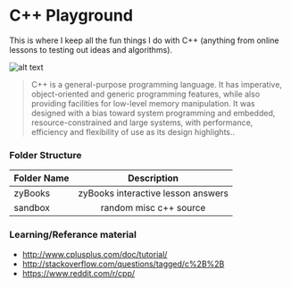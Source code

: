 <!-- https://github.com/adam-p/markdown-here/wiki/Markdown-Cheatsheet -->

C++ Playground
=================
This is where I keep all the fun things I do with C++ (anything from online lessons to testing out ideas and algorithms).

![alt text](http://www.hartmannsoftware.com/images/cpp-logo.png "C++ Logo")

>C++ is a general-purpose programming language. It has imperative, object-oriented and generic programming features, while also providing facilities for low-level memory manipulation. It was designed with a bias toward system programming and embedded, resource-constrained and large systems, with performance, efficiency and flexibility of use as its design highlights..

### Folder Structure

| Folder Name        | Description           |
| ------------- |:--------------------:|
| zyBooks     | zyBooks interactive lesson answers |
| sandbox      | random misc c++ source |  

### Learning/Referance material
* http://www.cplusplus.com/doc/tutorial/
* http://stackoverflow.com/questions/tagged/c%2B%2B
* https://www.reddit.com/r/cpp/
